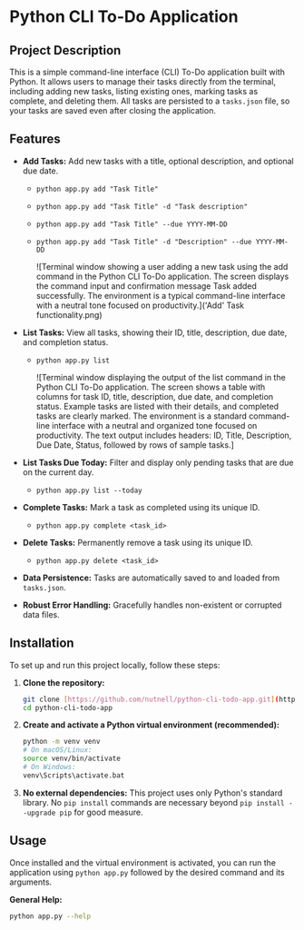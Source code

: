 # Python CLI To-Do Application

## Project Description

This is a simple command-line interface (CLI) To-Do application built with Python. It allows users to manage their tasks directly from the terminal, including adding new tasks, listing existing ones, marking tasks as complete, and deleting them. All tasks are persisted to a `tasks.json` file, so your tasks are saved even after closing the application.

## Features

* **Add Tasks:** Add new tasks with a title, optional description, and optional due date.
    * `python app.py add "Task Title"`
    * `python app.py add "Task Title" -d "Task description"`
    * `python app.py add "Task Title" --due YYYY-MM-DD`
    * `python app.py add "Task Title" -d "Description" --due YYYY-MM-DD`

        ![Terminal window showing a user adding a new task using the add command in the Python CLI To-Do application. The screen displays the command input and confirmation message Task added successfully. The environment is a typical command-line interface with a neutral tone focused on productivity.]('Add' Task functionality.png)


* **List Tasks:** View all tasks, showing their ID, title, description, due date, and completion status.
    * `python app.py list`

        ![Terminal window displaying the output of the list command in the Python CLI To-Do application. The screen shows a table with columns for task ID, title, description, due date, and completion status. Example tasks are listed with their details, and completed tasks are clearly marked. The environment is a standard command-line interface with a neutral and organized tone focused on productivity. The text output includes headers: ID, Title, Description, Due Date, Status, followed by rows of sample tasks.]

* **List Tasks Due Today:** Filter and display only pending tasks that are due on the current day.
    * `python app.py list --today`
* **Complete Tasks:** Mark a task as completed using its unique ID.
    * `python app.py complete <task_id>`
* **Delete Tasks:** Permanently remove a task using its unique ID.
    * `python app.py delete <task_id>`
* **Data Persistence:** Tasks are automatically saved to and loaded from `tasks.json`.
* **Robust Error Handling:** Gracefully handles non-existent or corrupted data files.

## Installation

To set up and run this project locally, follow these steps:

1.  **Clone the repository:**
    ```bash
    git clone [https://github.com/nutnell/python-cli-todo-app.git](https://github.com/nutnell/python-cli-todo-app.git)
    cd python-cli-todo-app
    ```
    

2.  **Create and activate a Python virtual environment (recommended):**
    ```bash
    python -m venv venv
    # On macOS/Linux:
    source venv/bin/activate
    # On Windows:
    venv\Scripts\activate.bat
    ```

3.  **No external dependencies:** This project uses only Python's standard library. No `pip install` commands are necessary beyond `pip install --upgrade pip` for good measure.

## Usage

Once installed and the virtual environment is activated, you can run the application using `python app.py` followed by the desired command and its arguments.

**General Help:**
```bash
python app.py --help

